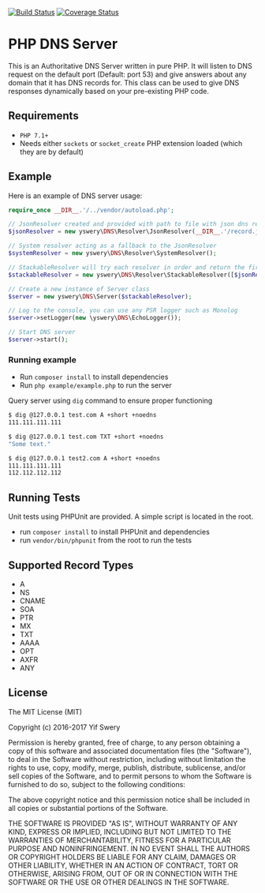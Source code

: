 [![Build Status](https://travis-ci.org/yswery/PHP-DNS-SERVER.svg?branch=master)](https://travis-ci.org/yswery/PHP-DNS-SERVER)
[![Coverage Status](https://coveralls.io/repos/yswery/PHP-DNS-SERVER/badge.png?branch=master)](https://coveralls.io/r/yswery/PHP-DNS-SERVER?branch=master)


# PHP DNS Server

This is an Authoritative DNS Server written in pure PHP.
It will listen to DNS request on the default port (Default: port 53) and give answers about any domain that it has DNS records for.
This class can be used to give DNS responses dynamically based on your pre-existing PHP code.

## Requirements

* `PHP 7.1+`
* Needs either `sockets` or `socket_create` PHP extension loaded (which they are by default)

## Example

Here is an example of DNS server usage:
```php
require_once __DIR__.'/../vendor/autoload.php';

// JsonResolver created and provided with path to file with json dns records
$jsonResolver = new yswery\DNS\Resolver\JsonResolver(__DIR__.'/record.json');

// System resolver acting as a fallback to the JsonResolver
$systemResolver = new yswery\DNS\Resolver\SystemResolver();

// StackableResolver will try each resolver in order and return the first match
$stackableResolver = new yswery\DNS\Resolver\StackableResolver([$jsonResolver, $systemResolver]);

// Create a new instance of Server class
$server = new yswery\DNS\Server($stackableResolver);

// Log to the console, you can use any PSR logger such as Monolog
$server->setLogger(new \yswery\DNS\EchoLogger());

// Start DNS server
$server->start();

```
### Running example

* Run `composer install` to install dependencies
* Run `php example/example.php` to run the server

Query server using `dig` command to ensure proper functioning
```bash
$ dig @127.0.0.1 test.com A +short +noedns
111.111.111.111

$ dig @127.0.0.1 test.com TXT +short +noedns
"Some text."

$ dig @127.0.0.1 test2.com A +short +noedns
111.111.111.111
112.112.112.112
```

## Running Tests

Unit tests using PHPUnit are provided. A simple script is located in the root.

* run `composer install` to install PHPUnit and dependencies
* run `vendor/bin/phpunit` from the root to run the tests

## Supported Record Types

* A
* NS
* CNAME
* SOA
* PTR
* MX
* TXT
* AAAA
* OPT
* AXFR
* ANY

## License

The MIT License (MIT)

Copyright (c) 2016-2017 Yif Swery

Permission is hereby granted, free of charge, to any person obtaining a copy of
this software and associated documentation files (the "Software"), to deal in
the Software without restriction, including without limitation the rights to
use, copy, modify, merge, publish, distribute, sublicense, and/or sell copies of
the Software, and to permit persons to whom the Software is furnished to do so,
subject to the following conditions:

The above copyright notice and this permission notice shall be included in all
copies or substantial portions of the Software.

THE SOFTWARE IS PROVIDED "AS IS", WITHOUT WARRANTY OF ANY KIND, EXPRESS OR
IMPLIED, INCLUDING BUT NOT LIMITED TO THE WARRANTIES OF MERCHANTABILITY, FITNESS
FOR A PARTICULAR PURPOSE AND NONINFRINGEMENT. IN NO EVENT SHALL THE AUTHORS OR
COPYRIGHT HOLDERS BE LIABLE FOR ANY CLAIM, DAMAGES OR OTHER LIABILITY, WHETHER
IN AN ACTION OF CONTRACT, TORT OR OTHERWISE, ARISING FROM, OUT OF OR IN
CONNECTION WITH THE SOFTWARE OR THE USE OR OTHER DEALINGS IN THE SOFTWARE.
